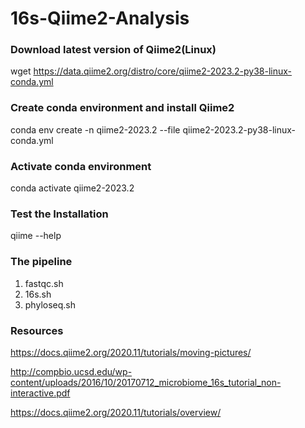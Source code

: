 # 16s-Qiime2-Analysis

### Download latest version of Qiime2(Linux)

wget https://data.qiime2.org/distro/core/qiime2-2023.2-py38-linux-conda.yml

### Create conda environment and install Qiime2
conda env create -n qiime2-2023.2 --file qiime2-2023.2-py38-linux-conda.yml

### Activate conda environment

conda activate qiime2-2023.2

### Test the Installation

qiime --help

### The pipeline

1. fastqc.sh
2. 16s.sh
3. phyloseq.sh

### Resources

https://docs.qiime2.org/2020.11/tutorials/moving-pictures/

http://compbio.ucsd.edu/wp-content/uploads/2016/10/20170712_microbiome_16s_tutorial_non-interactive.pdf

https://docs.qiime2.org/2020.11/tutorials/overview/
